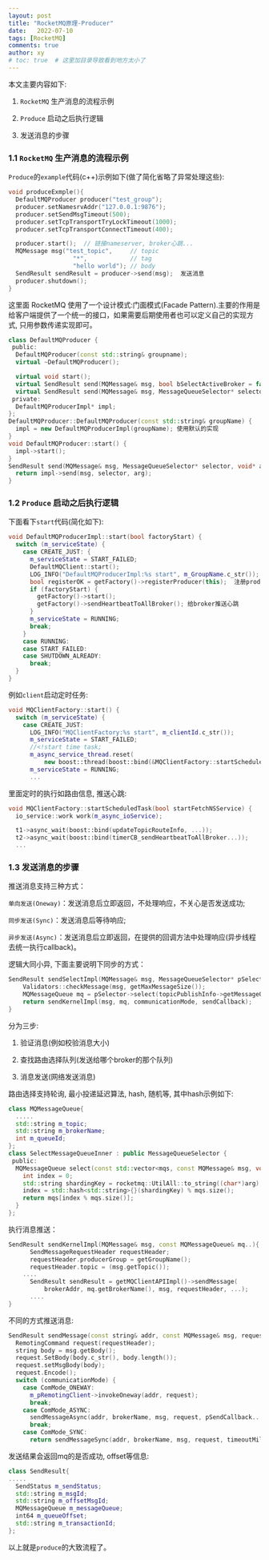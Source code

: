 ```yaml
---
layout: post
title: "RocketMQ原理-Producer"
date:   2022-07-10
tags: [RocketMQ]
comments: true
author: xy
# toc: true  # 这里加目录导致看到地方太小了
---
```


本文主要内容如下:

1. `RocketMQ` 生产消息的流程示例

2. `Produce` 启动之后执行逻辑

3. 发送消息的步骤

### 1.1 `RocketMQ` 生产消息的流程示例

`Produce`的`example`代码(c++)示例如下(做了简化省略了异常处理这些):

```c++
void produceExmple(){
  DefaultMQProducer producer("test_group");
  producer.setNamesrvAddr("127.0.0.1:9876");
  producer.setSendMsgTimeout(500);
  producer.setTcpTransportTryLockTimeout(1000);
  producer.setTcpTransportConnectTimeout(400);

  producer.start();  // 链接nameserver, broker心跳...
  MQMessage msg("test_topic",     // topic
                  "*",            // tag
                  "hello world"); // body  
  SendResult sendResult = producer->send(msg);  发送消息
  producer.shutdown();  
}
```

这里面 RocketMQ 使用了一个设计模式:门面模式(Facade Pattern).主要的作用是给客户端提供了一个统一的接口，如果需要后期使用者也可以定义自己的实现方式, 只用参数传递实现即可。

```c++
class DefaultMQProducer {
 public:
  DefaultMQProducer(const std::string& groupname);
  virtual ~DefaultMQProducer();

  virtual void start();
  virtual SendResult send(MQMessage& msg, bool bSelectActiveBroker = false);
  virtual SendResult send(MQMessage& msg, MessageQueueSelector* selector, void* arg);
 private:
  DefaultMQProducerImpl* impl;  
};
DefaultMQProducer::DefaultMQProducer(const std::string& groupName) {
  impl = new DefaultMQProducerImpl(groupName); 使用默认的实现
}
void DefaultMQProducer::start() {
  impl->start();
}
SendResult send(MQMessage& msg, MessageQueueSelector* selector, void* arg) {
  return impl->send(msg, selector, arg);
}
```

### 1.2 `Produce` 启动之后执行逻辑

下面看下`start`代码(简化如下):

```c++
void DefaultMQProducerImpl::start(bool factoryStart) {
  switch (m_serviceState) {
    case CREATE_JUST: {
      m_serviceState = START_FAILED;
      DefaultMQClient::start();
      LOG_INFO("DefaultMQProducerImpl:%s start", m_GroupName.c_str());
      bool registerOK = getFactory()->registerProducer(this);  注册produce
      if (factoryStart) {
        getFactory()->start();
        getFactory()->sendHeartbeatToAllBroker(); 给broker推送心跳
      }
      m_serviceState = RUNNING;
      break;
    }
    case RUNNING:
    case START_FAILED:
    case SHUTDOWN_ALREADY:
      break;
  }
}
```

例如`client`启动定时任务:

```c++
void MQClientFactory::start() {
  switch (m_serviceState) {
    case CREATE_JUST:
      LOG_INFO("MQClientFactory:%s start", m_clientId.c_str());
      m_serviceState = START_FAILED;
      //<!start time task;
      m_async_service_thread.reset(
          new boost::thread(boost::bind(&MQClientFactory::startScheduledTask...)));
      m_serviceState = RUNNING;
      ...
```

里面定时的执行如路由信息, 推送心跳:

```c++
void MQClientFactory::startScheduledTask(bool startFetchNSService) {
  io_service::work work(m_async_ioService); 

  t1->async_wait(boost::bind(updateTopicRouteInfo, ...));
  t2->async_wait(boost::bind(timerCB_sendHeartbeatToAllBroker...));
  ...
```

### 1.3 发送消息的步骤

推送消息支持三种方式：

`单向发送(Oneway)`：发送消息后立即返回，不处理响应，不关心是否发送成功;

`同步发送(Sync)`：发送消息后等待响应;

`异步发送(Async)`：发送消息后立即返回，在提供的回调方法中处理响应(异步线程去统一执行callback)。

逻辑大同小异, 下面主要说明下同步的方式：

```c++
SendResult sendSelectImpl(MQMessage& msg, MessageQueueSelector* pSelector, sendCallback) {
    Validators::checkMessage(msg, getMaxMessageSize());
    MQMessageQueue mq = pSelector->select(topicPublishInfo->getMessageQueueList(), msg);
    return sendKernelImpl(msg, mq, communicationMode, sendCallback);
}
```


分为三步:

1. 验证消息(例如校验消息大小)

2. 查找路由选择队列(发送给哪个broker的那个队列)

3. 消息发送(网络发送消息)

路由选择支持轮询, 最小投递延迟算法, hash, 随机等, 其中hash示例如下:

```c++
class MQMessageQueue{
  .....
  std::string m_topic;
  std::string m_brokerName;
  int m_queueId;
};
class SelectMessageQueueInner : public MessageQueueSelector {
 public:
  MQMessageQueue select(const std::vector<mqs, const MQMessage& msg, void* arg) {
    int index = 0;
    std::string shardingKey = rocketmq::UtilAll::to_string((char*)arg);
    index = std::hash<std::string>{}(shardingKey) % mqs.size();
    return mqs[index % mqs.size()];
  }
};
```

执行消息推送：

```c++
SendResult sendKernelImpl(MQMessage& msg, const MQMessageQueue& mq..){
      SendMessageRequestHeader requestHeader;
      requestHeader.producerGroup = getGroupName();
      requestHeader.topic = (msg.getTopic());
    ....
      SendResult sendResult = getMQClientAPIImpl()->sendMessage(
          brokerAddr, mq.getBrokerName(), msg, requestHeader, ...);
      ....
}
```

不同的方式推送消息:

```c++
SendResult sendMessage(const string& addr, const MQMessage& msg, requestHeader,) {
  RemotingCommand request(requestHeader);
  string body = msg.getBody();
  request.SetBody(body.c_str(), body.length());
  request.setMsgBody(body);
  request.Encode();
  switch (communicationMode) {
    case ComMode_ONEWAY:
      m_pRemotingClient->invokeOneway(addr, request);
      break;
    case ComMode_ASYNC:
      sendMessageAsync(addr, brokerName, msg, request, pSendCallback...);
      break;
    case ComMode_SYNC:
      return sendMessageSync(addr, brokerName, msg, request, timeoutMillis);
```

发送结果会返回mq的是否成功, offset等信息:

```c++
class SendResult{
.....
  SendStatus m_sendStatus;
  std::string m_msgId;
  std::string m_offsetMsgId;
  MQMessageQueue m_messageQueue;
  int64 m_queueOffset;
  std::string m_transactionId;
};
```

以上就是`produce`的大致流程了。
